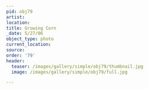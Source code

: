 ```yaml
---
pid: obj79
artist:
location:
title: Growing Corn
_date: 5/27/06
object_type: photo
current_location:
source:
order: '79'
header:
  teaser: /images/gallery/simple/obj79/thumbnail.jpg
  image: /images/gallery/simple/obj79/full.jpg

---
```


